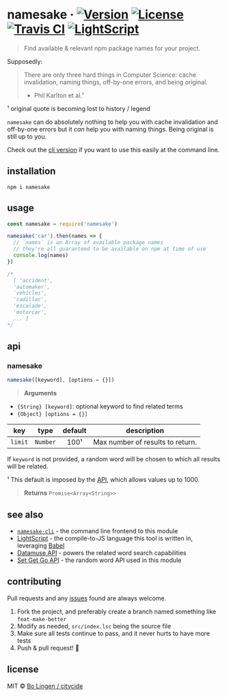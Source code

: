 # namesake &middot; [![Version](https://img.shields.io/npm/v/namesake.svg?style=flat-square&maxAge=3600)](https://www.npmjs.com/package/namesake) [![License](https://img.shields.io/npm/l/namesake.svg?style=flat-square&maxAge=3600)](https://www.npmjs.com/package/namesake) [![Travis CI](https://img.shields.io/travis/citycide/namesake.svg?style=flat-square&maxAge=3600)](https://travis-ci.org/citycide/namesake) [![LightScript](https://img.shields.io/badge/written%20in-lightscript-00a99d.svg)](http://www.lightscript.org)

> Find available & relevant npm package names for your project.

Supposedly:

> There are only three hard things in Computer Science:
> cache invalidation, naming things, off-by-one errors,
> and being original.
> - Phil Karlton et al.¹

¹ original quote is becoming lost to history / legend

`namesake` can do absolutely nothing to help you with
cache invalidation and off-by-one errors but it _can_
help you with naming things. Being original is still
up to you.

Check out the [cli version](https://github.com/citycide/namesake-cli)
if you want to use this easily at the command line.

## installation

```console
npm i namesake
```

## usage

```js
const namesake = require('namesake')

namesake('car').then(names => {
  // `names` is an Array of available package names
  // they're all guaranteed to be available on npm at time of use
  console.log(names)
})

/*
  [ 'accident',
  'automaker',
  'vehicles',
  'cadillac',
  'escalade',
  'motorcar',
  ... ]
*/
```

## api

### namesake
```js
namesake([keyword], [options = {}])
```

> **Arguments**

- `{String} [keyword]`: optional keyword to find related terms
- `{Object} [options = {}]`

| key       | type      | default | description                      |
| :-------: | :-------: | :-----: | -------------------------------- |
| `limit`   | `Number`  | 100¹    | Max number of results to return. |

If `keyword` is not provided, a random word will be chosen to which
all results will be related.

¹ This default is imposed by the [API](http://www.datamuse.com/api/), which allows values up to 1000.

> **Returns** `Promise<Array<String>>`

## see also

- [`namesake-cli`](https://github.com/citycide/namesake-cli) - the command line frontend to this module
- [LightScript](http://www.lightscript.org) - the compile-to-JS language this tool is written in, leveraging [Babel](https://babeljs.io)
- [Datamuse API](http://www.datamuse.com/api/) - powers the related word search capabilities
- [Set Get Go API](http://www.setgetgo.com/randomword/) - the random word API used in this module

## contributing

Pull requests and any [issues](https://github.com/citycide/namesake/issues)
found are always welcome.

1. Fork the project, and preferably create a branch named something like `feat-make-better`
2. Modify as needed, `src/index.lsc` being the source file
3. Make sure all tests continue to pass, and it never hurts to have more tests
4. Push & pull request! :tada:

## license

MIT © [Bo Lingen / citycide](https://github.com/citycide)
